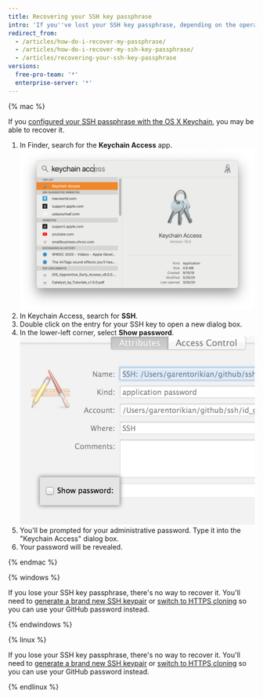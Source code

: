 ```yaml
---
title: Recovering your SSH key passphrase
intro: 'If you''ve lost your SSH key passphrase, depending on the operating system you use, you may either recover it or you may need to generate a new SSH key passphrase.'
redirect_from:
  - /articles/how-do-i-recover-my-passphrase/
  - /articles/how-do-i-recover-my-ssh-key-passphrase/
  - /articles/recovering-your-ssh-key-passphrase
versions:
  free-pro-team: '*'
  enterprise-server: '*'
---
```


{% mac %}

If you [configured your SSH passphrase with the OS X Keychain](/articles/working-with-ssh-key-passphrases#saving-your-passphrase-in-the-keychain), you may be able to recover it.

1. In Finder, search for the **Keychain Access** app.
   ![Spotlight Search bar](/assets/images/help/setup/keychain-access.png)
2. In Keychain Access, search for **SSH**.
3. Double click on the entry for your SSH key to open a new dialog box.
4. In the lower-left corner, select **Show password**.
   ![Keychain access dialog](/assets/images/help/setup/keychain_show_password_dialog.png)
5. You'll be prompted for your administrative password. Type it into the "Keychain Access" dialog box.
6. Your password will be revealed.

{% endmac %}

{% windows %}

If you lose your SSH key passphrase, there's no way to recover it. You'll need to [generate a brand new SSH keypair](/articles/generating-a-new-ssh-key-and-adding-it-to-the-ssh-agent) or [switch to HTTPS cloning](/articles/changing-a-remote-s-url/#switching-remote-urls-from-ssh-to-https) so you can use your GitHub password instead.

{% endwindows %}

{% linux %}

If you lose your SSH key passphrase, there's no way to recover it. You'll need to [generate a brand new SSH keypair](/articles/generating-a-new-ssh-key-and-adding-it-to-the-ssh-agent) or [switch to HTTPS cloning](/articles/which-remote-url-should-i-use/#cloning-with-https-urls) so you can use your GitHub password instead.

{% endlinux %}

